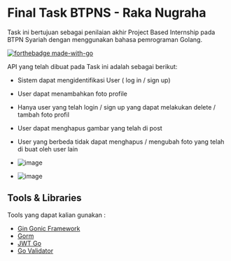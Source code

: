 # Final Task BTPNS - Raka Nugraha
Task ini bertujuan sebagai penilaian akhir Project Based Internship pada BTPN Syariah dengan menggunakan bahasa pemrograman Golang.

[![forthebadge made-with-go](http://ForTheBadge.com/images/badges/made-with-go.svg)](https://go.dev/)

API yang telah dibuat pada Task ini adalah sebagai berikut:

- Sistem dapat mengidentifikasi User ( log in / sign up) 
- User dapat menambahkan foto profile 
- Hanya user yang telah login / sign up yang dapat melakukan delete / tambah foto profil 
- User dapat menghapus gambar yang telah di post 
- User yang berbeda tidak dapat menghapus / mengubah foto yang telah di buat oleh user lain

- ![image](https://github.com/rakanugraha18/task_5_pbi_btpns_RakaNugraha/assets/144585473/f6d23b53-fac5-4df9-ae7f-ad303275b072)
- ![image](https://github.com/rakanugraha18/task_5_pbi_btpns_RakaNugraha/assets/144585473/8da68c3c-47d4-4bca-a413-82e44e9a4fc3)


## Tools & Libraries

Tools yang dapat kalian gunakan :

- [Gin Gonic Framework](https://github.com/gin-gonic/gin)
- [Gorm](https://gorm.io/index.html)
- [JWT Go](https://github.com/dgrijalva/jwt-go)
- [Go Validator](http://github.com/asaskevich/govalidator)




